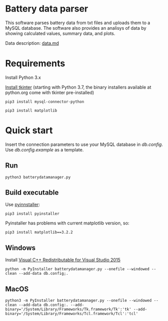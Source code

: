 # Battery data parser
This software parses battery data from txt files and uploads them to a MySQL database. 
The software also provides an analisys of data by showing calculated values, summary data, and plots. 

Data description: [data.md](./data.md)
# Requirements
Install Python 3.x

[Install tkinter](https://tkdocs.com/tutorial/install.html) (starting with Python 3.7, the binary installers available at python.org come with tkinter pre-installed)

`pip3 install mysql-connector-python`

`pip3 install matplotlib`

# Quick start
Insert the connection parameters to use your MySQL database in *db.config*. Use *db.config.example* as a template.
## Run
`python3 batterydatamanager.py`
## Build executable
Use [pyinnstaller](https://www.pyinstaller.org/):

`pip3 install pyinstaller`

Pyinstaller has problems with current matplotlib version, so:

`pip3 install matplotlib==3.2.2`

## Windows

Install [Visual C++ Redistributable for Visual Studio 2015](https://www.microsoft.com/en-us/download/details.aspx?id=48145)

`python -m PyInstaller batterydatamanager.py --onefile --windowed --clean --add-data db.config;.`

## MacOS

`python3 -m PyInstaller batterydatamanager.py --onefile --windowed --clean --add-data db.config:. --add-binary='/System/Library/Frameworks/Tk.framework/Tk':'tk' --add-binary='/System/Library/Frameworks/Tcl.framework/Tcl':'tcl'`
